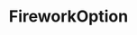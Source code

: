 ---
layout: default
title: FireworkOption
parent: Options
grand_parent: Structory
back_to_top: true
back_to_top_text: "Back to top"
nav_order: 3.2
---